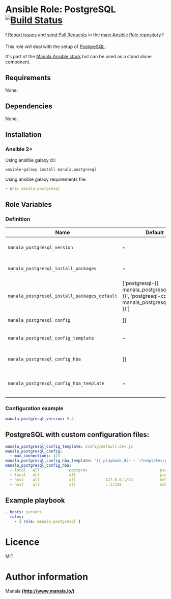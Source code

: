 # Ansible Role: PostgreSQL [![Build Status](https://travis-ci.org/manala/ansible-role-postgresql.svg?branch=master)](https://travis-ci.org/manala/ansible-role-postgresql)

:exclamation: [Report issues](https://github.com/manala/ansible-roles/issues) and [send Pull Requests](https://github.com/manala/ansible-roles/pulls) in the [main Ansible Role repository](https://github.com/manala/ansible-roles) :exclamation:

This role will deal with the setup of [PostgreSQL](http://www.postgresql.org/).

It's part of the [Manala Ansible stack](http://www.manala.io) but can be used as a stand alone component.

## Requirements

None.

## Dependencies

None.

## Installation

### Ansible 2+

Using ansible galaxy cli:

```bash
ansible-galaxy install manala.postgresql
```

Using ansible galaxy requirements file:

```yaml
- src: manala.postgresql
```

## Role Variables

### Definition

| Name                                         | Default                                                                                              | Type   | Description                            |
| -------------------------------------------- | ---------------------------------------------------------------------------------------------------- | ------ | -------------------------------------- |
| `manala_postgresql_version`                  | ~                                                                                                    | String | REQUIRED - PostgreSQL version          |
| `manala_postgresql_install_packages`         | ~                                                                                                    | Array  | Dependency packages to install         |
| `manala_postgresql_install_packages_default` | ['postgresql-{{ manala_postgresql_version }}', 'postgresql-contrib-{{ manala_postgresql_version }}'] | Array  | Default dependency packages to install |
| `manala_postgresql_config`                   | []                                                                                                   | Array  | Configuration parameters               |
| `manala_postgresql_config_template`          | ~                                                                                                    | String | Configuration template path            |
| `manala_postgresql_config_hba`               | []                                                                                                   | Array  | Hba configuration parameters           |
| `manala_postgresql_config_hba_template`      | ~                                                                                                    | String | Hba configuration template path        |

### Configuration example

```yaml
manala_postgresql_version: 9.4

```

## PostgreSQL with custom configuration files:

```yaml
manala_postgresql_config_template: config/default.dev.j2
manala_postgresql_config:
  - max_connections: 123
manala_postgresql_config_hba_template: "{{ playbook_dir ~ '/templates/pg_hba.j2' }}"
manala_postgresql_config_hba:
  - local   all             postgres                                peer
  - local   all             all                                     peer
  - host    all             all             127.0.0.1/32            md5
  - host    all             all             ::1/128                 md5
```

## Example playbook

```yaml
- hosts: servers
  roles:
    - { role: manala.postgresql }
```

# Licence

MIT

# Author information

Manala [**(http://www.manala.io/)**](http://www.manala.io)
